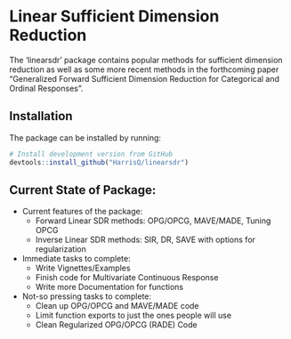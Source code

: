 Linear Sufficient Dimension Reduction
================

The ‘linearsdr’ package contains popular methods for sufficient
dimension reduction as well as some more recent methods in the
forthcoming paper “Generalized Forward Sufficient Dimension Reduction
for Categorical and Ordinal Responses”.

## Installation

The package can be installed by running:

<!-- ::: .pkgdown-devel -->

``` r
# Install development version from GitHub
devtools::install_github("HarrisQ/linearsdr")
```

<!-- ::: -->

## Current State of Package:

  - Current features of the package:
      - Forward Linear SDR methods: OPG/OPCG, MAVE/MADE, Tuning OPCG  
      - Inverse Linear SDR methods: SIR, DR, SAVE with options for
        regularization
  - Immediate tasks to complete:
      - Write Vignettes/Examples  
      - Finish code for Multivariate Continuous Response  
      - Write more Documentation for functions
  - Not-so pressing tasks to complete:
      - Clean up OPG/OPCG and MAVE/MADE code  
      - Limit function exports to just the ones people will use  
      - Clean Regularized OPG/OPCG (RADE) Code
